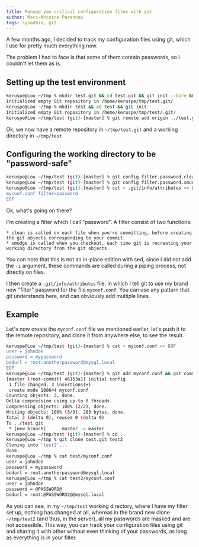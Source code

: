 ```yaml
---
title: Manage you critical configuration files with git
author: Marc-Antoine Perennou
tags: sysadmin, git
---
```


A few months ago, I decided to track my configuration files using git, which I use for pretty much everything now.

The problem I had to face is that some of them contain passwords, so I couldn't let them as is.

## Setting up the test environment

```bash
keruspe@Lou ~/tmp % mkdir test.git && cd test.git && git init --bare && cd ..
Initialized empty Git repository in /home/keruspe/tmp/test.git/
keruspe@Lou ~/tmp % mkdir test && cd test && git init
Initialized empty Git repository in /home/keruspe/tmp/test/.git/
keruspe@Lou ~/tmp/test (git)-[master] % git remote add origin ../test.git 
```

Ok, we now have a remote repository in `~/tmp/test.git` and a working directory in `~/tmp/test`

## Configuring the working directory to be "password-safe"

```bash
keruspe@Lou ~/tmp/test (git)-[master] % git config filter.password.clean "sed -e 's/mypassword/@PASSWORD@/' -e 's/anotherpassword/@PASSWORD2@/'"
keruspe@Lou ~/tmp/test (git)-[master] % git config filter.password.smudge "sed -e 's/@PASSWORD@/mypassword/' -e 's/@PASSWORD2@/anotherpassword/'"
keruspe@Lou ~/tmp/test (git)-[master] % cat > .git/info/attributes << EOF
myconf.conf filter=password
EOF
```

Ok, what's going on there?

I'm creating a filter which I call "password". A filter consist of two functions:

    * clean is called on each file when you're committing, before creating the git objects corresponding to your commit.
    * smudge is called when you checkout, each time git is recreating your working directory from the git objects.

You can note that this is not an in-place edition with sed, since I did not add the `-i` argument, these commands are
called during a piping process, not directly on files.

I then create a `.git/info/attributes` file, in which I tell git to use my brand new "filter" password for the file
`myconf.conf`. You can use any pattern that git understands here, and can obviously add multiple lines.

## Example

Let's now create the `myconf.conf` file we mentioned earlier, let's push it to the remote repository, and clone it from
anywhere else, to see the result.

```bash
keruspe@Lou ~/tmp/test (git)-[master] % cat > myconf.conf << EOF
user = johndoe
password = mypassword
bddurl = root:anotherpassword@mysql.local
EOF
keruspe@Lou ~/tmp/test (git)-[master] % git add myconf.conf && git commit -m "initial config" && git push origin master
[master (root-commit) 46153a1] initial config
 1 file changed, 3 insertions(+)
 create mode 100644 myconf.conf
Counting objects: 3, done.
Delta compression using up to 8 threads.
Compressing objects: 100% (2/2), done.
Writing objects: 100% (3/3), 283 bytes, done.
Total 3 (delta 0), reused 0 (delta 0)
To ../test.git
 * [new branch]      master -> master
keruspe@Lou ~/tmp/test (git)-[master] % cd ..
keruspe@Lou ~/tmp % git clone test.git test2
Cloning into 'test2'...
done.
keruspe@Lou ~/tmp % cat test/myconf.conf
user = johndoe
password = mypassword
bddurl = root:anotherpassword@mysql.local
keruspe@Lou ~/tmp % cat test2/myconf.conf
user = johndoe
password = @PASSWORD@
bddurl = root:@PASSWORD2@@mysql.local
```

As you can see, in my `~/tmp/test` working directory, where I have my filter set up, nothing has changed at all, whereas
in the brand new clone `~/tmp/test2` (and thus, in the server), all my passwords are masked and are not accessible. This way, you can
track your configuration files using git and sharing it with other without even thinking of your passwords, as long as
everything is in your filter.
